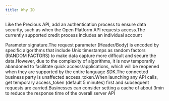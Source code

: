 ```yaml
---
title: Why ID
---
```


Like the Precious API, add an authentication process to ensure data security, such as when the Open Platform API requests access.The currently supported credit process includes an individual account

Parameter signature.The request parameter (Header/Body) is encoded by specific algorithms that include Unix timestamps as random factors (RANDOM FACTORS) to make data capture more difficult and secure the data.However, due to the complexity of algorithms, it is now temporarily abandoned to facilitate quick access/applications, which will be reopened when they are supported by the entire language SDK.The connected business party is unaffected access_token.When launching any API calls, get temporary access_token (default 5 minutes) first and subsequent requests are carried.Businesses can consider setting a cache of about 3min to reduce the response time of the overall server API
